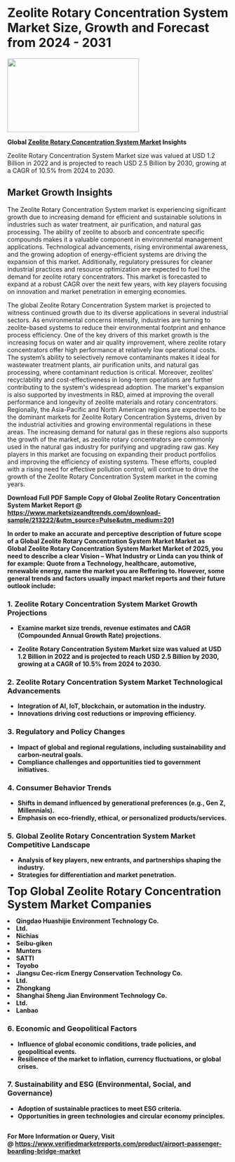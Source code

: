<H1>Zeolite Rotary Concentration System Market Size, Growth and Forecast from 2024 - 2031</H1><img class="aligncenter size-medium wp-image-584254" src="https://thirdeyenews.in/wp-content/uploads/2024/09/Global-Market-Research-300x168.jpeg" alt="" width="300" height="168" /><p><strong>Global&nbsp;<a href="https://www.marketsizeandtrends.com/download-sample/213222/&amp;utm_source=Pulse&amp;utm_medium=201">Zeolite Rotary Concentration System Market</a> Insights</strong></p><p>Zeolite Rotary Concentration System Market size was valued at USD 1.2 Billion in 2022 and is projected to reach USD 2.5 Billion by 2030, growing at a CAGR of 10.5% from 2024 to 2030.</p><p><h2>Market Growth Insights</h2> <p>The Zeolite Rotary Concentration System market is experiencing significant growth due to increasing demand for efficient and sustainable solutions in industries such as water treatment, air purification, and natural gas processing. The ability of zeolite to absorb and concentrate specific compounds makes it a valuable component in environmental management applications. Technological advancements, rising environmental awareness, and the growing adoption of energy-efficient systems are driving the expansion of this market. Additionally, regulatory pressures for cleaner industrial practices and resource optimization are expected to fuel the demand for zeolite rotary concentrators. This market is forecasted to expand at a robust CAGR over the next few years, with key players focusing on innovation and market penetration in emerging economies.</p> <p><strong></strong></p> <p>The global Zeolite Rotary Concentration System market is projected to witness continued growth due to its diverse applications in several industrial sectors. As environmental concerns intensify, industries are turning to zeolite-based systems to reduce their environmental footprint and enhance process efficiency. One of the key drivers of this market growth is the increasing focus on water and air quality improvement, where zeolite rotary concentrators offer high performance at relatively low operational costs. The system’s ability to selectively remove contaminants makes it ideal for wastewater treatment plants, air purification units, and natural gas processing, where contaminant reduction is critical. Moreover, zeolites' recyclability and cost-effectiveness in long-term operations are further contributing to the system's widespread adoption. The market's expansion is also supported by investments in R&D, aimed at improving the overall performance and longevity of zeolite materials and rotary concentrators. Regionally, the Asia-Pacific and North American regions are expected to be the dominant markets for Zeolite Rotary Concentration Systems, driven by the industrial activities and growing environmental regulations in these areas. The increasing demand for natural gas in these regions also supports the growth of the market, as zeolite rotary concentrators are commonly used in the natural gas industry for purifying and upgrading raw gas. Key players in this market are focusing on expanding their product portfolios and improving the efficiency of existing systems. These efforts, coupled with a rising need for effective pollution control, will continue to drive the growth of the Zeolite Rotary Concentration System market in the coming years.</p> <p><strong></p><p><span class=""><strong>Download Full PDF Sample Copy of Global Zeolite Rotary Concentration System Market Report</strong> @ <a href="https://www.marketsizeandtrends.com/download-sample/213222/&amp;utm_source=Pulse&amp;utm_medium=201" target="_blank">https://www.marketsizeandtrends.com/download-sample/213222/&amp;utm_source=Pulse&amp;utm_medium=201</a></span></p><p>In order to make an accurate and perceptive description of future scope of a Global&nbsp;Zeolite Rotary Concentration System Market Market as Global&nbsp;Zeolite Rotary Concentration System Market Market of 2025, you need to describe a clear Vision &ndash; What Industry or Linda can you think of for example: Quote from a Technology, healthcare, automotive, renewable energy, name the market you are Reffering to. However, some general trends and factors usually impact market reports and their future outlook include:</p><h3>1.&nbsp;<strong>Zeolite Rotary Concentration System Market Growth Projections</strong></h3><ul><li>Examine market size trends, revenue estimates and CAGR (Compounded Annual Growth Rate) projections.</li><li><p>Zeolite Rotary Concentration System Market size was valued at USD 1.2 Billion in 2022 and is projected to reach USD 2.5 Billion by 2030, growing at a CAGR of 10.5% from 2024 to 2030.</p></li></ul><h3>2.&nbsp;<strong>Zeolite Rotary Concentration System Market Technological Advancements</strong></h3><ul><li>Integration of AI, IoT, blockchain, or automation in the industry.</li><li>Innovations driving cost reductions or improving efficiency.</li></ul><h3>3.&nbsp;<strong>Regulatory and Policy Changes</strong></h3><ul><li>Impact of global and regional regulations, including sustainability and carbon-neutral goals.</li><li>Compliance challenges and opportunities tied to government initiatives.</li></ul><h3>4.&nbsp;<strong>Consumer Behavior Trends</strong></h3><ul><li>Shifts in demand influenced by generational preferences (e.g., Gen Z, Millennials).</li><li>Emphasis on eco-friendly, ethical, or personalized products/services.</li></ul><h3>5.&nbsp;<strong>Global Zeolite Rotary Concentration System Market Competitive Landscape</strong></h3><ul><li>Analysis of key players, new entrants, and partnerships shaping the industry.</li><li>Strategies for differentiation and market penetration.</li></ul><p data-pm-slice="1 1 []"><span style="color: inherit; font-family: inherit; font-size: 25px;">Top Global Zeolite Rotary Concentration System Market Companies</span></p><div class="" data-test-id=""><p><li>Qingdao Huashijie Environment Technology Co.</li><li>Ltd.</li><li> Nichias</li><li> Seibu-giken</li><li> Munters</li><li> SATTI</li><li> Toyobo</li><li> Jiangsu Cec-ricm Energy Conservation Technology Co.</li><li> Ltd.</li><li> Zhongkang</li><li> Shanghai Sheng Jian Environment Technology Co.</li><li> Ltd.</li><li> Lanbao</li></p></div><h3>6.&nbsp;<strong>Economic and Geopolitical Factors</strong></h3><ul><li>Influence of global economic conditions, trade policies, and geopolitical events.</li><li>Resilience of the market to inflation, currency fluctuations, or global crises.</li></ul><h3>7.&nbsp;<strong>Sustainability and ESG (Environmental, Social, and Governance)</strong></h3><ul><li>Adoption of sustainable practices to meet ESG criteria.</li><li>Opportunities in green technologies and circular economy principles.</li></ul><h2><strong style="font-size: 14px;">For More Information or Query, Visit @&nbsp;</strong><a style="background-color: #ffffff; font-size: 14px;" href="https://www.marketsizeandtrends.com/report/zeolite-rotary-concentration-system-market/" target="_blank">https://www.verifiedmarketreports.com/product/airport-passenger-boarding-bridge-market</a></h2>
